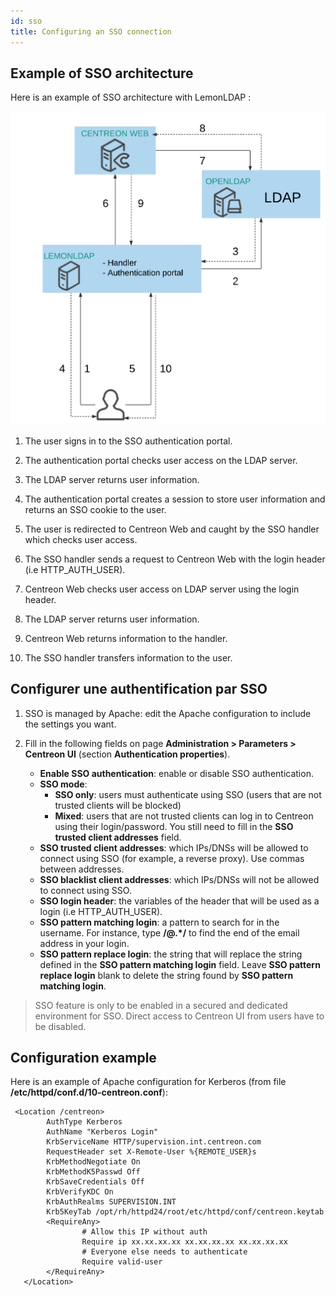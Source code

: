 ```yaml
---
id: sso
title: Configuring an SSO connection
---
```


## Example of SSO architecture

Here is an example of SSO architecture with LemonLDAP :

![image](../assets/connect/SSO_architecture.png)

1. The user signs in to the SSO authentication portal.

2. The authentication portal checks user access on the LDAP server.

3. The LDAP server returns user information.

4. The authentication portal creates a session to store user information and returns an SSO cookie to the user.

5. The user is redirected to Centreon Web and caught by the SSO handler which checks user access.

6. The SSO handler sends a request to Centreon Web with the login header (i.e HTTP_AUTH_USER).

7. Centreon Web checks user access on LDAP server using the login header.

8. The LDAP server returns user information.

9. Centreon Web returns information to the handler.

10. The SSO handler transfers information to the user.

## Configurer une authentification par SSO

1. SSO is managed by Apache: edit the Apache configuration to include the settings you want.

2. Fill in the following fields on page **Administration > Parameters > Centreon UI** (section **Authentication properties**).

    - **Enable SSO authentication**: enable or disable SSO authentication.
    - **SSO mode**:
        - **SSO only**: users must authenticate using SSO (users that are not trusted clients will be blocked)
        - **Mixed**: users that are not trusted clients can log in to Centreon using their login/password. You still need to fill in the **SSO trusted client addresses** field.
    - **SSO trusted client addresses**: which IPs/DNSs will be allowed to connect using SSO (for example, a reverse proxy). Use commas between addresses.
    - **SSO blacklist client addresses**: which IPs/DNSs will not be allowed to connect using SSO.
    - **SSO login header**: the variables of the header that will
    be used as a login (i.e HTTP\_AUTH\_USER).
    - **SSO pattern matching login**: a pattern to search for in
    the username. For instance, type **/@.\*/** to find the end of the email address in your login.
    - **SSO pattern replace login**: the string that will replace the string defined in the **SSO pattern matching login** field. Leave **SSO pattern replace login** blank to delete the string found by **SSO pattern matching login**.

> SSO feature is only to be enabled in a secured and dedicated environment for
> SSO. Direct access to Centreon UI from users have to be disabled.

## Configuration example

Here is an example of Apache configuration for Kerberos (from file **/etc/httpd/conf.d/10-centreon.conf**):

```
 <Location /centreon>
        AuthType Kerberos
        AuthName "Kerberos Login"
        KrbServiceName HTTP/supervision.int.centreon.com
        RequestHeader set X-Remote-User %{REMOTE_USER}s
        KrbMethodNegotiate On
        KrbMethodK5Passwd Off
        KrbSaveCredentials Off
        KrbVerifyKDC On
        KrbAuthRealms SUPERVISION.INT
        Krb5KeyTab /opt/rh/httpd24/root/etc/httpd/conf/centreon.keytab
        <RequireAny>
                # Allow this IP without auth
                Require ip xx.xx.xx.xx xx.xx.xx.xx xx.xx.xx.xx
                # Everyone else needs to authenticate
                Require valid-user
        </RequireAny>
   </Location>
   ```